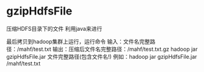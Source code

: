 # gzipHdfsFile

压缩HDFS目录下的文件
利用java来进行

最后拷贝到hadoop集群上运行，运行命令
输入：文件名完整路径：/mahf/test.txt
输出：压缩后文件名完整路径：/mahf/test.txt.gz
hadoop jar gzipHdfsFile.jar 文件完整路径(包含文件名!)
例如：hadoop jar gzipHdfsFile.jar /mahf/test.txt
